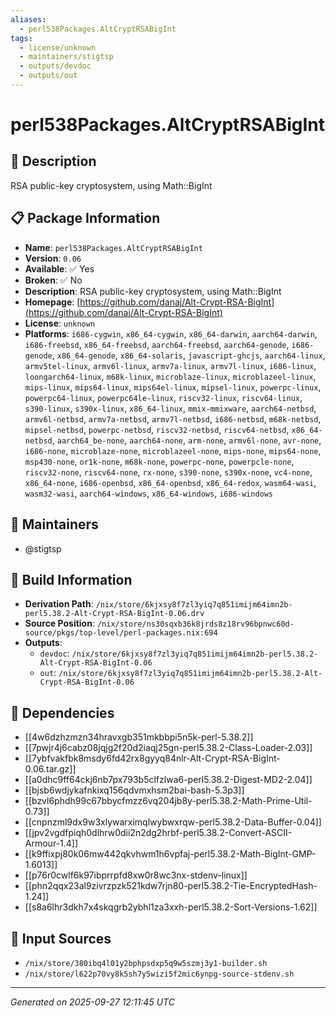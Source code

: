 ```yaml
---
aliases:
  - perl538Packages.AltCryptRSABigInt
tags:
  - license/unknown
  - maintainers/stigtsp
  - outputs/devdoc
  - outputs/out
---
```


# perl538Packages.AltCryptRSABigInt

## 📝 Description

RSA public-key cryptosystem, using Math::BigInt

## 📋 Package Information

- **Name**: `perl538Packages.AltCryptRSABigInt`
- **Version**: `0.06`
- **Available**: ✅ Yes
- **Broken**: ✅ No
- **Description**: RSA public-key cryptosystem, using Math::BigInt
- **Homepage**: [https://github.com/danaj/Alt-Crypt-RSA-BigInt](https://github.com/danaj/Alt-Crypt-RSA-BigInt)
- **License**: `unknown`
- **Platforms**: `i686-cygwin`, `x86_64-cygwin`, `x86_64-darwin`, `aarch64-darwin`, `i686-freebsd`, `x86_64-freebsd`, `aarch64-freebsd`, `aarch64-genode`, `i686-genode`, `x86_64-genode`, `x86_64-solaris`, `javascript-ghcjs`, `aarch64-linux`, `armv5tel-linux`, `armv6l-linux`, `armv7a-linux`, `armv7l-linux`, `i686-linux`, `loongarch64-linux`, `m68k-linux`, `microblaze-linux`, `microblazeel-linux`, `mips-linux`, `mips64-linux`, `mips64el-linux`, `mipsel-linux`, `powerpc-linux`, `powerpc64-linux`, `powerpc64le-linux`, `riscv32-linux`, `riscv64-linux`, `s390-linux`, `s390x-linux`, `x86_64-linux`, `mmix-mmixware`, `aarch64-netbsd`, `armv6l-netbsd`, `armv7a-netbsd`, `armv7l-netbsd`, `i686-netbsd`, `m68k-netbsd`, `mipsel-netbsd`, `powerpc-netbsd`, `riscv32-netbsd`, `riscv64-netbsd`, `x86_64-netbsd`, `aarch64_be-none`, `aarch64-none`, `arm-none`, `armv6l-none`, `avr-none`, `i686-none`, `microblaze-none`, `microblazeel-none`, `mips-none`, `mips64-none`, `msp430-none`, `or1k-none`, `m68k-none`, `powerpc-none`, `powerpcle-none`, `riscv32-none`, `riscv64-none`, `rx-none`, `s390-none`, `s390x-none`, `vc4-none`, `x86_64-none`, `i686-openbsd`, `x86_64-openbsd`, `x86_64-redox`, `wasm64-wasi`, `wasm32-wasi`, `aarch64-windows`, `x86_64-windows`, `i686-windows`
## 👥 Maintainers

- @stigtsp


## 🔧 Build Information

- **Derivation Path**: `/nix/store/6kjxsy8f7zl3yiq7q851imijm64imn2b-perl5.38.2-Alt-Crypt-RSA-BigInt-0.06.drv`
- **Source Position**: `/nix/store/ns30sqxb36k8jrds8z18rv96bpnwc60d-source/pkgs/top-level/perl-packages.nix:694`
- **Outputs**:
  - `devdoc`:  `/nix/store/6kjxsy8f7zl3yiq7q851imijm64imn2b-perl5.38.2-Alt-Crypt-RSA-BigInt-0.06`
  - `out`:  `/nix/store/6kjxsy8f7zl3yiq7q851imijm64imn2b-perl5.38.2-Alt-Crypt-RSA-BigInt-0.06`

## 🔗 Dependencies

- [[4w6dzhzmzn34hravxgb351mkbbpi5n5k-perl-5.38.2]]
- [[7pwjr4j6cabz08jqjg2f20d2iaqj25gn-perl5.38.2-Class-Loader-2.03]]
- [[7ybfvakfbk8msdy6fd42rx8gyyq84nlr-Alt-Crypt-RSA-BigInt-0.06.tar.gz]]
- [[a0dhc9ff64ckj6nb7px793b5clfzlwa6-perl5.38.2-Digest-MD2-2.04]]
- [[bjsb6wdjykafnkixq156qdvmxhsm2bai-bash-5.3p3]]
- [[bzvl6phdh99c67bbycfmzz6vq204jb8y-perl5.38.2-Math-Prime-Util-0.73]]
- [[cnpnzml9dx9w3xlywarximqlwybwxrqw-perl5.38.2-Data-Buffer-0.04]]
- [[jpv2vgdfpiqh0dlhrw0dii2n2dg2hrbf-perl5.38.2-Convert-ASCII-Armour-1.4]]
- [[k9ffixpj80k06mw442qkvhwm1h6vpfaj-perl5.38.2-Math-BigInt-GMP-1.6013]]
- [[p76r0cwlf6k97ibprrpfd8xw0r8wc3nx-stdenv-linux]]
- [[phn2qqx23al9zivrzpzk521kdw7rjn80-perl5.38.2-Tie-EncryptedHash-1.24]]
- [[s8a6lhr3dkh7x4skqgrb2ybhl1za3xxh-perl5.38.2-Sort-Versions-1.62]]

## 📁 Input Sources

- `/nix/store/380ibq4l01y2bphpsdxp5q9w5szmj3y1-builder.sh`
- `/nix/store/l622p70vy8k5sh7y5wizi5f2mic6ynpg-source-stdenv.sh`

---
*Generated on 2025-09-27 12:11:45 UTC*
